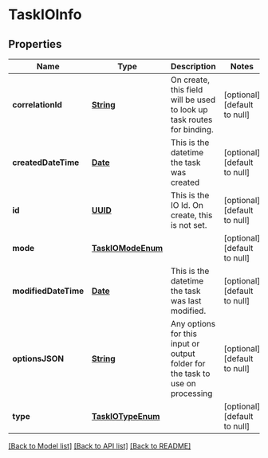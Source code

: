 # TaskIOInfo
## Properties

Name | Type | Description | Notes
------------ | ------------- | ------------- | -------------
**correlationId** | [**String**](string.md) | On create, this field will be used to look up task routes for binding. | [optional] [default to null]
**createdDateTime** | [**Date**](DateTime.md) | This is the datetime the task was created | [optional] [default to null]
**id** | [**UUID**](UUID.md) | This is the IO Id.  On create, this is not set. | [optional] [default to null]
**mode** | [**TaskIOModeEnum**](TaskIOModeEnum.md) |  | [optional] [default to null]
**modifiedDateTime** | [**Date**](DateTime.md) | This is the datetime the task was last modified. | [optional] [default to null]
**optionsJSON** | [**String**](string.md) | Any options for this input or output folder for the task to use on processing | [optional] [default to null]
**type** | [**TaskIOTypeEnum**](TaskIOTypeEnum.md) |  | [optional] [default to null]

[[Back to Model list]](../README.md#documentation-for-models) [[Back to API list]](../README.md#documentation-for-api-endpoints) [[Back to README]](../README.md)

